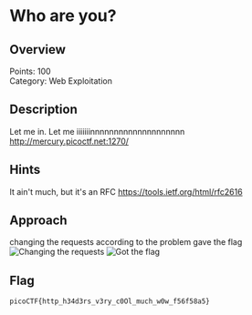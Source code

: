 # Who are you?

## Overview
Points: 100  
Category: Web Exploitation

## Description
Let me in. Let me iiiiiiinnnnnnnnnnnnnnnnnnnn http://mercury.picoctf.net:1270/

## Hints
It ain't much, but it's an RFC https://tools.ietf.org/html/rfc2616  

## Approach
changing the requests according to the problem gave the flag
![ Changing the requests](https://cdn.discordapp.com/attachments/776326384355377152/988439184576495616/unknown.png)
![ Got the flag](https://cdn.discordapp.com/attachments/776326384355377152/988438841276915712/unknown.png)

## Flag
`picoCTF{http_h34d3rs_v3ry_c0Ol_much_w0w_f56f58a5}`